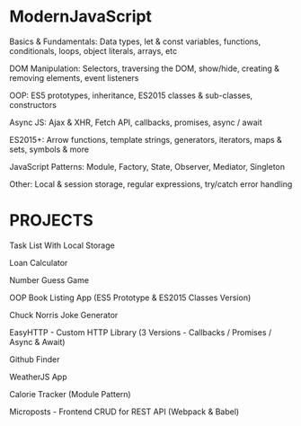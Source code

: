 # ModernJavaScript

Basics & Fundamentals: Data types, let & const variables, functions, conditionals, loops, object literals, arrays, etc

DOM Manipulation: Selectors, traversing the DOM, show/hide, creating & removing elements, event listeners

OOP: ES5 prototypes, inheritance, ES2015 classes & sub-classes, constructors

Async JS: Ajax & XHR, Fetch API, callbacks, promises, async / await

ES2015+: Arrow functions, template strings, generators, iterators, maps & sets, symbols & more

JavaScript Patterns: Module, Factory, State, Observer, Mediator, Singleton

Other: Local & session storage, regular expressions, try/catch error handling

# PROJECTS #

Task List With Local Storage

Loan Calculator

Number Guess Game

OOP Book Listing App (ES5 Prototype & ES2015 Classes Version)

Chuck Norris Joke Generator

EasyHTTP - Custom HTTP Library (3 Versions - Callbacks / Promises / Async & Await)

Github Finder

WeatherJS App

Calorie Tracker (Module Pattern)

Microposts - Frontend CRUD for REST API (Webpack & Babel)
